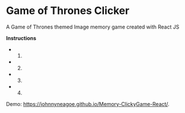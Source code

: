 # Game of Thrones Clicker
A Game of Thrones themed Image memory game created with React JS

**Instructions**
* 1.
* 2.
* 3.
* 4.


Demo: https://johnnyneagoe.github.io/Memory-ClickyGame-React/.
